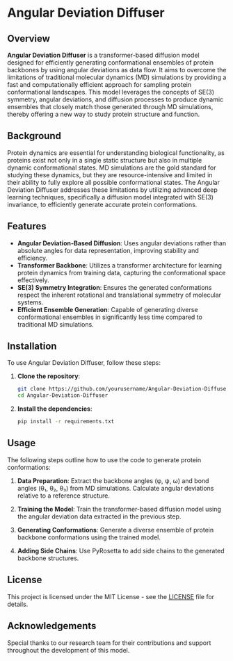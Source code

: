 # Angular Deviation Diffuser

## Overview

**Angular Deviation Diffuser** is a transformer-based diffusion model designed for efficiently generating conformational ensembles of protein backbones by using angular deviations as data flow. It aims to overcome the limitations of traditional molecular dynamics (MD) simulations by providing a fast and computationally efficient approach for sampling protein conformational landscapes. This model leverages the concepts of SE(3) symmetry, angular deviations, and diffusion processes to produce dynamic ensembles that closely match those generated through MD simulations, thereby offering a new way to study protein structure and function.

## Background

Protein dynamics are essential for understanding biological functionality, as proteins exist not only in a single static structure but also in multiple dynamic conformational states. MD simulations are the gold standard for studying these dynamics, but they are resource-intensive and limited in their ability to fully explore all possible conformational states. The Angular Deviation Diffuser addresses these limitations by utilizing advanced deep learning techniques, specifically a diffusion model integrated with SE(3) invariance, to efficiently generate accurate protein conformations.

## Features

- **Angular Deviation-Based Diffusion**: Uses angular deviations rather than absolute angles for data representation, improving stability and efficiency.
- **Transformer Backbone**: Utilizes a transformer architecture for learning protein dynamics from training data, capturing the conformational space effectively.
- **SE(3) Symmetry Integration**: Ensures the generated conformations respect the inherent rotational and translational symmetry of molecular systems.
- **Efficient Ensemble Generation**: Capable of generating diverse conformational ensembles in significantly less time compared to traditional MD simulations.

## Installation

To use Angular Deviation Diffuser, follow these steps:

1. **Clone the repository**:
   ```bash
   git clone https://github.com/yourusername/Angular-Deviation-Diffuser.git
   cd Angular-Deviation-Diffuser
   ```
2. **Install the dependencies**:
   ```bash
   pip install -r requirements.txt
   ```

## Usage

The following steps outline how to use the code to generate protein conformations:

1. **Data Preparation**: Extract the backbone angles (φ, ψ, ω) and bond angles (θ₁, θ₂, θ₃) from MD simulations. Calculate angular deviations relative to a reference structure.
2. **Training the Model**: Train the transformer-based diffusion model using the angular deviation data extracted in the previous step.
   
3. **Generating Conformations**: Generate a diverse ensemble of protein backbone conformations using the trained model.
   
4. **Adding Side Chains**: Use PyRosetta to add side chains to the generated backbone structures.
   


## License

This project is licensed under the MIT License - see the [LICENSE](LICENSE) file for details.

## Acknowledgements

Special thanks to our research team for their contributions and support throughout the development of this model.

